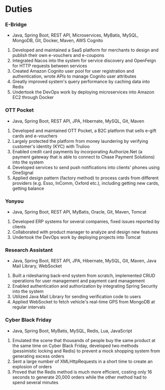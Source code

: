 # Duties

### E-Bridge

* Java, Spring Boot, REST API, Microservices, MyBatis, MySQL, MongoDB, Git, Docker, Maven, AWS Cognito

1. Developed and maintained a SaaS platform for merchants to design and publish their own e-vouchers and e-coupons
2. Integrated Nacos into the system for service discovery and OpenFeign for HTTP requests between services
3. Created Amazon Cognito user pool for user registration and authentication, wrote APIs to manage Cognito user attributes
4. Greatly improved system's query performance by caching data into Redis
5. Undertook the DevOps work by deploying microservices into Amazon EC2 through Docker

### OTT Pocket

* Java, Spring Boot, REST API, JPA, Hibernate, MySQL, Git, Maven

1. Developed and maintained OTT Pocket, a B2C platform that sells e-gift cards and e-vouchers
2. Largely protected the platform from money laundering by verifying customer's identity (KYC) with Trulioo
3. Enabled credit card payments by incorporating Authorize.Net (a payment gateway that is able to connect to Chase Payment Solutions) into the system
4. Developed services to send push notifications into clients' phones using OneSignal
5. Applied design pattern (factory method) to process cards from different providers (e.g. Esso, InComm, Oxford etc.), including getting new cards, getting balance

### Yonyou

* Java, Spring Boot, REST API, MyBatis, Oracle, Git, Maven, Tomcat

1. Developed ERP systems for several companies, fixed issues reported by clients
2. Collaborated with product manager to analyze and design new features
3. Undertook the DevOps work by deploying projects into Tomcat

### Research Assistant

* Java, Spring Boot, REST API, JPA, Hibernate, MySQL, Git, Maven, Java Mail Library, WebSocket

1. Built a ridesharing back-end system from scratch, implemented CRUD operations for user management and payment card management  
2. Enabled authentication and authorization by integrating Spring Security into the system
3. Utilized Java Mail Library for sending verification code to users
4. Applied WebSocket to fetch vehicle's real-time GPS from MongoDB at regular intervals

### Cyber Black Friday

* Java, Spring Boot, MyBatis, MySQL, Redis, Lua, JavaScript

1. Emulated the scene that thousands of people buy the same product at the same time on Cyber Black Friday, developed two methods (pessimistic locking and Redis) to prevent a mock shopping system from generating excess orders
2. Sent a large number of XMLHttpRequests in a short time to create an explosion of orders
3. Proved that the Redis method is much more efficient, costing only 16 seconds to generate 20,000 orders while the other method had to spend several minutes